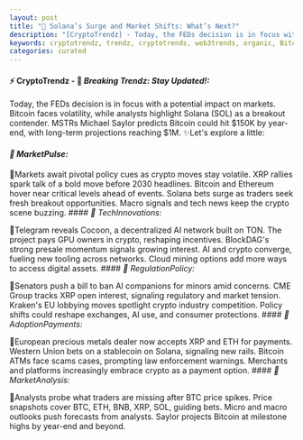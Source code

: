 ```yaml
---
layout: post
title: "🌌 Solana’s Surge and Market Shifts: What’s Next?"
description: "[CryptoTrendz] - Today, the FEDs decision is in focus with a potential impact on markets. Bitcoin faces volatility, while analysts highlight Solana (SOL) as a breakout contender. MSTRs Michael Saylor predicts Bitcoin could hit $150K by year-end, with long-term projections reaching $1M."
keywords: cryptotrendz, trendz, cryptotrends, web3trends, organic, Bitcoin, Binance, Crypto, XRP, SOL, ETH, Mining, Dogecoin, Ethereum, Analysis, AI, GPU, Altcoins, network, Stablecoin
categories: curated
---
```


#### ⚡ CryptoTrendz - 📌 *Breaking Trendz: Stay Updated!:*

Today, the FEDs decision is in focus with a potential impact on markets. Bitcoin faces volatility, while analysts highlight Solana (SOL) as a breakout contender. MSTRs Michael Saylor predicts Bitcoin could hit $150K by year-end, with long-term projections reaching $1M. ✨Let's explore a little:


#### *🔖  MarketPulse:*  

🔹Markets await pivotal policy cues as crypto moves stay volatile. XRP rallies spark talk of a bold move before 2030 headlines. Bitcoin and Ethereum hover near critical levels ahead of events. Solana bets surge as traders seek fresh breakout opportunities. Macro signals and tech news keep the crypto scene buzzing. #### *🔖  TechInnovations:*  

🔹Telegram reveals Cocoon, a decentralized AI network built on TON. The project pays GPU owners in crypto, reshaping incentives. BlockDAG's strong presale momentum signals growing interest. AI and crypto converge, fueling new tooling across networks. Cloud mining options add more ways to access digital assets. #### *🔖  RegulationPolicy:*  

🔹Senators push a bill to ban AI companions for minors amid concerns. CME Group tracks XRP open interest, signaling regulatory and market tension. Kraken's EU lobbying moves spotlight crypto industry competition. Policy shifts could reshape exchanges, AI use, and consumer protections. #### *🔖  AdoptionPayments:*  

🔹European precious metals dealer now accepts XRP and ETH for payments. Western Union bets on a stablecoin on Solana, signaling new rails. Bitcoin ATMs face scams cases, prompting law enforcement warnings. Merchants and platforms increasingly embrace crypto as a payment option. #### *🔖  MarketAnalysis:*  

🔹Analysts probe what traders are missing after BTC price spikes. Price snapshots cover BTC, ETH, BNB, XRP, SOL, guiding bets. Micro and macro outlooks push forecasts from analysts. Saylor projects Bitcoin at milestone highs by year-end and beyond.